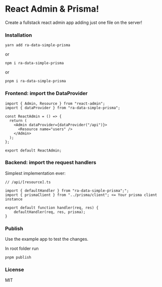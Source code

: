 # React Admin & Prisma!

Create a fullstack react admin app adding just one file on the server!

### Installation

```
yarn add ra-data-simple-prisma
```

or

```
npm i ra-data-simple-prisma
```

or

```
pnpm i ra-data-simple-prisma
```

### Frontend: import the DataProvider

```
import { Admin, Resource } from "react-admin";
import { dataProvider } from "ra-data-simple-prisma";

const ReactAdmin = () => {
  return (
    <Admin dataProvider={dataProvider("/api")}>
      <Resource name="users" />
    </Admin>
  );
};

export default ReactAdmin;
```

### Backend: import the request handlers

Simplest implementation ever:

```
// /api/[resource].ts

import { defaultHandler } from "ra-data-simple-prisma";";
import { prismaClient } from "../prisma/client"; <= Your prisma client instance

export default function handler(req, res) {
    defaultHandler(req, res, prisma);
}
```

### Publish

Use the example app to test the changes.

In root folder run

```
pnpm publish
```

### License

MIT

